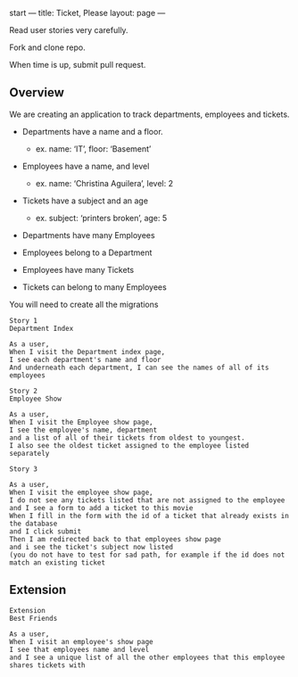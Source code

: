 start
—
title: Ticket, Please
layout: page
—

Read user stories very carefully.

Fork and clone repo.

When time is up, submit pull request.

## Overview

We are creating an application to track departments, employees and tickets.

* Departments have a name and a floor.
	* ex. name: ‘IT’, floor: ‘Basement’
* Employees have a name, and level
	* ex. name: ‘Christina Aguilera’, level: 2
* Tickets have a subject and an age
	* ex. subject: ‘printers broken’, age: 5

* Departments have many Employees
* Employees belong to a Department
* Employees have many Tickets
* Tickets can belong to many Employees

You will need to create all the migrations

```
Story 1
Department Index

As a user,
When I visit the Department index page,
I see each department's name and floor
And underneath each department, I can see the names of all of its employees
```
```
Story 2
Employee Show

As a user,
When I visit the Employee show page,
I see the employee's name, department
and a list of all of their tickets from oldest to youngest.
I also see the oldest ticket assigned to the employee listed separately
```
```
Story 3

As a user,
When I visit the employee show page,
I do not see any tickets listed that are not assigned to the employee
and I see a form to add a ticket to this movie
When I fill in the form with the id of a ticket that already exists in the database
and I click submit
Then I am redirected back to that employees show page
and i see the ticket's subject now listed
(you do not have to test for sad path, for example if the id does not match an existing ticket
```
## Extension
```
Extension
Best Friends

As a user,
When I visit an employee's show page
I see that employees name and level
and I see a unique list of all the other employees that this employee shares tickets with
```
